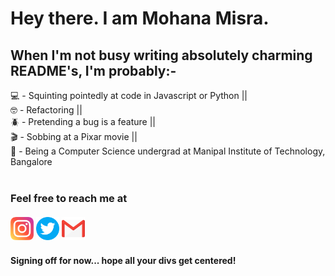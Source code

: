 # Hey there. I am Mohana Misra.  
## When I'm not busy writing absolutely charming README's, I'm probably:- 

<!--
**mohanamisra/mohanamisra** is a ✨ _special_ ✨ repository because its `README.md` (this file) appears on your GitHub profile.

Here are some ideas to get you started:

- 🔭 I’m currently working on ...
- 🌱 I’m currently learning ...
- 👯 I’m looking to collaborate on ...
- 🤔 I’m looking for help with ...
- 💬 Ask me about ...
- 📫 How to reach me: ...
- 😄 Pronouns: ...
- ⚡ Fun fact: ...
-->

💻 - Squinting pointedly at code in Javascript or Python ||  
🤓 - Refactoring ||  
🪲 - Pretending a bug is a feature ||  
🎬 - Sobbing at a Pixar movie ||  
🏫 - Being a Computer Science undergrad at Manipal Institute of Technology, Bangalore  
<br>
 ### Feel free to reach me at         <br><br><a href = "https://www.instagram.com/mohanamisra/"><img src = "images/instagram.png" alt = "Instagram icon" width = "37px"/></a>                <a href = "https://twitter.com/mohanamisra"><img src = "images/twitter.png" alt = "Twitter icon" width = "37px"/></a>                    <a href = "https://mail.google.com/mail/?view=cm&source=mailto&to=iammohanamisra@gmail.com"><img src = "images/gmail.png" alt = "Gmail icon" width = "37px"/></a>  
   
#### Signing off for now... hope all your divs get centered!
